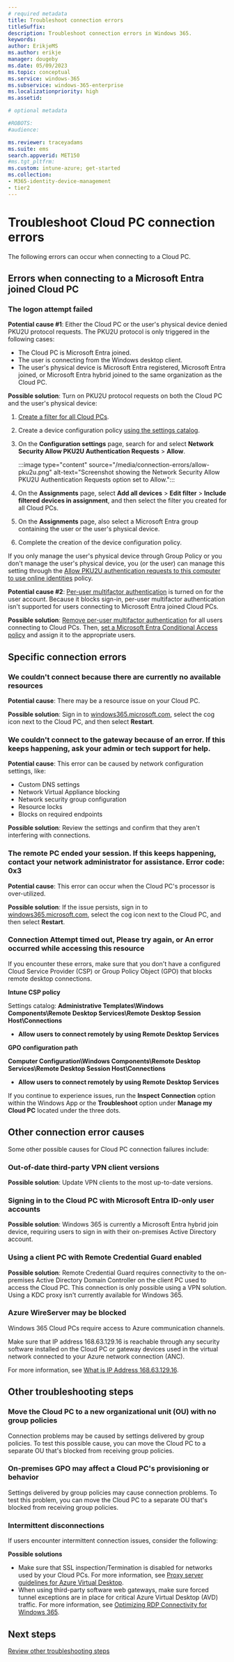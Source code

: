 ```yaml
---
# required metadata
title: Troubleshoot connection errors
titleSuffix:
description: Troubleshoot connection errors in Windows 365.
keywords:
author: ErikjeMS  
ms.author: erikje
manager: dougeby
ms.date: 05/09/2023
ms.topic: conceptual
ms.service: windows-365
ms.subservice: windows-365-enterprise
ms.localizationpriority: high
ms.assetid: 

# optional metadata

#ROBOTS:
#audience:

ms.reviewer: traceyadams
ms.suite: ems
search.appverid: MET150
#ms.tgt_pltfrm:
ms.custom: intune-azure; get-started
ms.collection:
- M365-identity-device-management
- tier2
---
```


# Troubleshoot Cloud PC connection errors

The following errors can occur when connecting to a Cloud PC.

<a name='errors-when-connecting-to-an-azure-active-directory-azure-ad-joined-cloud-pc'></a>

## Errors when connecting to a Microsoft Entra joined Cloud PC

### The logon attempt failed

**Potential cause #1**: Either the Cloud PC or the user's physical device denied PKU2U protocol requests. The PKU2U protocol is only triggered in the following cases:

- The Cloud PC is Microsoft Entra joined.
- The user is connecting from the Windows desktop client.
- The user's physical device is Microsoft Entra registered, Microsoft Entra joined, or Microsoft Entra hybrid joined to the same organization as the Cloud PC.

**Possible solution**: Turn on PKU2U protocol requests on both the Cloud PC and the user's physical device:

1. [Create a filter for all Cloud PCs](/windows-365/enterprise/create-filter#create-a-filter-for-all-cloud-pcs).
2. Create a device configuration policy [using the settings catalog](/mem/intune/configuration/settings-catalog).
3. On the **Configuration settings** page, search for and select **Network Security Allow PKU2U Authentication Requests** > **Allow**.

    :::image type="content" source="/media/connection-errors/allow-pku2u.png" alt-text="Screenshot showing the Network Security Allow PKU2U Authentication Requests option set to Allow."::: 

5. On the **Assignments** page, select **Add all devices** > **Edit filter** > **Include filtered devices in assignment**, and then select the filter you created for all Cloud PCs.
6. On the **Assignments** page, also select a Microsoft Entra group containing the user or the user's physical device.
7. Complete the creation of the device configuration policy.

If you only manage the user's physical device through Group Policy or you don't manage the user's physical device, you (or the user) can manage this setting through the [Allow PKU2U authentication requests to this computer to use online identities](/windows/security/threat-protection/security-policy-settings/network-security-allow-pku2u-authentication-requests-to-this-computer-to-use-online-identities) policy.

**Potential cause #2**: [Per-user multifactor authentication](/azure/active-directory/authentication/howto-mfa-userstates) is turned on for the user account. Because it blocks sign-in, per-user multifactor authentication isn't supported for users connecting to Microsoft Entra joined Cloud PCs.

**Possible solution**: [Remove per-user multifactor authentication](/azure/active-directory/devices/howto-vm-sign-in-azure-ad-windows#mfa-sign-in-method-required) for all users connecting to Cloud PCs. Then, [set a Microsoft Entra Conditional Access policy](/windows-365/enterprise/set-conditional-access-policies) and assign it to the appropriate users.

## Specific connection errors

### We couldn't connect because there are currently no available resources

**Potential cause**: There may be a resource issue on your Cloud PC.

**Possible solution**: Sign in to [windows365.microsoft.com](https://windows365.microsoft.com), select the cog icon next to the Cloud PC, and then select **Restart**.

### We couldn't connect to the gateway because of an error. If this keeps happening, ask your admin or tech support for help.

**Potential cause**: This error can be caused by network configuration settings, like:

- Custom DNS settings
- Network Virtual Appliance blocking
- Network security group configuration
- Resource locks
- Blocks on required endpoints

**Possible solution**: Review the settings and confirm that they aren't interfering with connections.

### The remote PC ended your session. If this keeps happening, contact your network administrator for assistance. Error code: 0x3

**Potential cause**: This error can occur when the Cloud PC's processor is over-utilized.

**Possible solution**: If the issue persists, sign in to [windows365.microsoft.com](https://windows365.microsoft.com), select the cog icon next to the Cloud PC, and then select **Restart**.

### Connection Attempt timed out, Please try again, or An error occurred while accessing this resource

If you encounter these errors, make sure that you don't have a configured Cloud Service Provider (CSP) or Group Policy Object (GPO) that blocks remote desktop connections.

**Intune CSP policy**

Settings catalog: **Administrative Templates\Windows Components\Remote Desktop Services\Remote Desktop Session Host\Connections**

- **Allow users to connect remotely by using Remote Desktop Services**

**GPO configuration path**

**Computer Configuration\Windows Components\Remote Desktop Services\Remote Desktop Session Host\Connections** 

- **Allow users to connect remotely by using Remote Desktop Services**

If you continue to experience issues, run the **Inspect Connection** option within the Windows App or the **Troubleshoot** option under **Manage my Cloud PC** located under the three dots.

## Other connection error causes

Some other possible causes for Cloud PC connection failures include:

### Out-of-date third-party VPN client versions

**Possible solution**: Update VPN clients to the most up-to-date versions.

<a name='signing-in-to-the-cloud-pc-with-azure-active-directory-only-user-accounts'></a>

### Signing in to the Cloud PC with Microsoft Entra ID-only user accounts

**Possible solution**: Windows 365 is currently a Microsoft Entra hybrid join device, requiring users to sign in with their on-premises Active Directory account.

### Using a client PC with Remote Credential Guard enabled

**Possible solution**: Remote Credential Guard requires connectivity to the on-premises Active Directory Domain Controller on the client PC used to access the Cloud PC. This connection is only possible using a VPN solution. Using a KDC proxy isn't currently available for Windows 365.

### Azure WireServer may be blocked

Windows 365 Cloud PCs require access to Azure communication channels.

Make sure that IP address 168.63.129.16 is reachable through any security software installed on the Cloud PC or gateway devices used in the virtual network connected to your Azure network connection (ANC).

For more information, see [What is IP Address 168.63.129.16](/azure/virtual-network/what-is-ip-address-168-63-129-16).

## Other troubleshooting steps

### Move the Cloud PC to a new organizational unit (OU) with no group policies

Connection problems may be caused by settings delivered by group policies. To test this possible cause, you can move the Cloud PC to a separate OU that's blocked from receiving group policies.

### On-premises GPO may affect a Cloud PC's provisioning or behavior

Settings delivered by group policies may cause connection problems. To test this problem, you can move the Cloud PC to a separate OU that's blocked from receiving group policies.

### Intermittent disconnections

If users encounter intermittent connection issues, consider the following: 

**Possible solutions**

- Make sure that SSL inspection/Termination is disabled for networks used by your Cloud PCs. For more information, see [Proxy server guidelines for Azure Virtual Desktop]( /azure/virtual-desktop/proxy-server-support).
- When using third-party software web gateways, make sure forced tunnel exceptions are in place for critical Azure Virtual Desktop (AVD) traffic. For more information, see [Optimizing RDP Connectivity for Windows 365]( https://techcommunity.microsoft.com/discussions/windows365discussions/optimizing-rdp-connectivity-for-windows-365/3554327).

## Next steps

[Review other troubleshooting steps](/windows-365/enterprise/troubleshooting)
